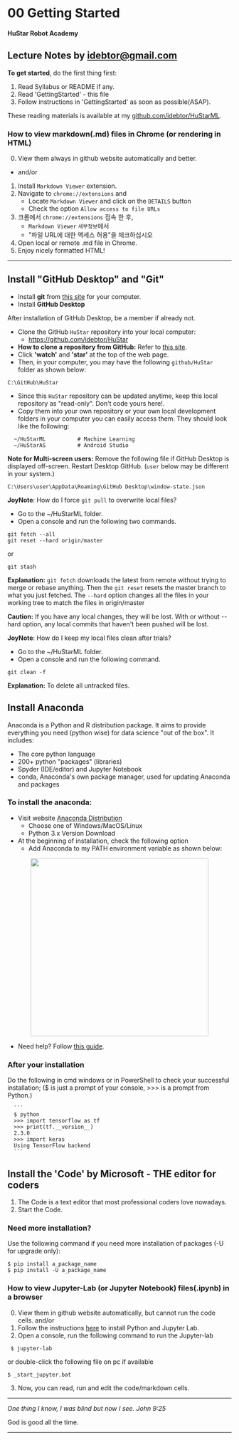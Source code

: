 
# 00 Getting Started

#### HuStar Robot Academy

Lecture Notes by idebtor@gmail.com
-------------------
  __To get started__, do the first thing first:

  1. Read Syllabus or README if any.
  2. Read 'GettingStarted' - this file
  3. Follow instructions in 'GettingStarted' as soon as possible(ASAP).

  These reading materials is available at my [github.com/idebtor/HuStarML](https://github.com/idebtor/HuStarML).

### How to view markdown(.md) files in Chrome (or rendering in HTML)
  0. View them always in github website automatically and better.
  - and/or
  1. Install `Markdown Viewer` extension.
  2. Navigate to `chrome://extensions` and
      - Locate `Markdown Viewer` and click on the `DETAILS` button
      - Check the option `Allow access to file URLs`
  2. 크롬에서 `chrome://extensions` 접속 한 후,
      - `Markdown Viewer` `세부정보`에서
      - "파일 URL에 대한 액세스 허용"을 체크하십시오
  3. Open local or remote .md file in Chrome.
  4. Enjoy nicely formatted HTML!

-----------------------------------
## Install "GitHub Desktop" and "Git"
- Install __git__ from [this site](https://git-scm.com/downloads) for your computer.
- Install __GitHub Desktop__

After installation of GitHub Desktop, be a member if already not.
  - Clone the GitHub `HuStar` repository into your local computer:
    - https://github.com/idebtor/HuStar  
  - __How to clone a repository from GitHub:__ Refer to [this site](https://help.github.com/desktop/guides/contributing-to-projects/cloning-a-repository-from-github-desktop/).
  - Click __'watch'__ and __'star'__ at the top of the web page.
  - Then, in your computer, you may have the following `github/HuStar` folder as shown below:

  ```
  C:\GitHub\HuStar
  ```
  - Since this `HuStar` repository can be updated anytime, keep this local repository as "read-only".  Don't code yours here!.
  - Copy them into your own repository or your own local development folders in your computer you can easily access them.  They should look like the following:

  ```
    ~/HuStarML          # Machine Learning
    ~/HuStarAS          # Android Studio
  ```
__Note for Multi-screen users:__ Remove the following file if GitHub Desktop is displayed off-screen. Restart Desktop GitHub. (`user` below may be different in your system.)
```
C:\Users\user\AppData\Roaming\GitHub Desktop\window-state.json
```

__JoyNote__: How do I force `git pull` to overwrite local files?

- Go to the ~/HuStarML folder.
- Open a console and run the following two commands.

```
git fetch --all
git reset --hard origin/master
```
or
```
git stash
```

__Explanation:__ `git fetch` downloads the latest from remote without trying to merge or rebase anything. Then the `git reset` resets the master branch to what you just fetched. The `--hard` option changes all the files in your working tree to match the files in origin/master

__Caution:__ If you have any local changes, they will be lost. With or without --hard option, any local commits that haven't been pushed will be lost.

__JoyNote__: How do I keep my local files clean after trials?
- Go to the ~/HuStarML folder.
- Open a console and run the following command.
```
git clean -f
```
__Explanation:__ To delete all untracked files.


## Install Anaconda
Anaconda is  a Python and R distribution package. It aims to provide everything you need (python wise) for data science "out of the box".  It includes:
-	The core python language
-	200+ python "packages" (libraries)
-	Spyder (IDE/editor) and Jupyter Notebook
-	conda, Anaconda's own package manager, used for updating Anaconda and packages

### To install the anaconda:

  - Visit website [Anaconda Distribution](https://www.anaconda.com/distribution/)
    - Choose one of Windows/MacOS/Linux
    - Python 3.x Version Download
  - At the beginning of installation, check the following option
      - Add Anaconda to my PATH environment variable as shown below:

<p align="center"> <img src="https://github.com/idebtor/KMOOC-ML/blob/5caf78b292a5e7a724d4ed0b1deb15e629878f9b/ipynb/images/joyai/anaconda_check_path.jpg" width=400"> </p>

  - Need help? Follow [this guide](https://m.blog.naver.com/PostView.nhn?blogId=jooostory&logNo=221196479998&proxyReferer=https%3A%2F%2Fwww.google.com%2F).

### After your installation
Do the following in cmd windows or in PowerShell to check your successful installation; ($ is just a prompt of your console, >>> is a prompt from Python.)

      ```
      $ python
      >>> import tensorflow as tf
      >>> print(tf.__version__)
      2.3.0
      >>> import keras
      Using TensorFlow backend
      ```

## Install the 'Code' by Microsoft - THE editor for coders
1. The Code is a text editor that most professional coders love nowadays.
2. Start the Code.

### Need more installation?
Use the following command if you need more installation of packages (-U for upgrade only):
  ```
  $ pip install a_package_name
  $ pip install -U a_package_name              
  ```

### How to view Jupyter-Lab (or Jupyter Notebook) files(.ipynb) in a browser

0. View them in github website automatically, but cannot run the code cells.
and/or
1. Follow the instructions [here](https://jupyter.readthedocs.io/en/latest/install.html) to install Python and Jupyter Lab.
2. Open a console, run the following command to run the Jupyter-lab
```
 $ jupyter-lab
```
or double-click the following file on pc if available
```
$ _start_jupyter.bat
```
3. Now, you can read, run and edit the code/markdown cells.
----------------------------
_One thing I know, I was blind but now I see. John 9:25_
  
God is good all the time.

----------------------------
